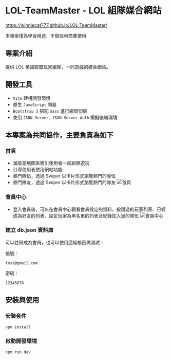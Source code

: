 # LOL-TeamMaster - LOL 組隊媒合網站

https://winniecat777.github.io/LOL-TeamMaster/

本專案僅為學習用途，不做任何商業使用

## 專案介紹

提供 LOL 英雄聯盟玩家組隊，一同遊戲的媒合網站。

## 開發工具

- `Vite` 建構開發環境
- 原生 `JavaScript` 開發
- `Bootstrap 5` 搭配 `Sass` 進行網頁切版
- 使用 `JSON-Server、JSON-Server-Auth` 模擬後端環境

## 本專案為共同協作，主要負責為如下

### 首頁

- 滿版意境圖來吸引使用者一起組隊遊玩
- 引導使用者使用網站功能
- 熱門隊伍，透過 Swiper 以卡片形式瀏覽熱門的隊伍
- 熱門隊友，透過 Swiper 以卡片形式瀏覽熱門的隊友
  ![首頁](https://imgur.com/a/5oIIgoq)

### 會員中心

- 登入會員後，可以在會員中心觀看會員設定的資料、按讚過的玩家列表、已經成為好友的列表、設定玩家為黑名單的列表及紀錄加入過的隊伍
  ![會員中心](https://i.imgur.com/ykXh9A8.png)

### 建立 db.json 資料庫

可以註冊成為會員，也可以使用這組帳密做測試：

帳號：

```
test@gmail.com
```

密碼：

```
12345678
```

## 安裝與使用

### 安裝套件

```bash
npm install
```

### 啟動開發環境

```bash
npm run dev
```
